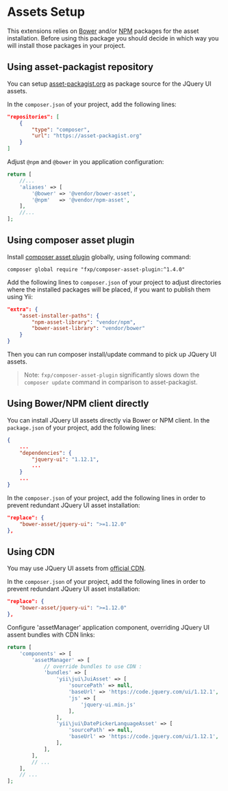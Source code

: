 Assets Setup
============

This extensions relies on [Bower](https://bower.io/) and/or [NPM](https://www.npmjs.org/) packages for the asset installation.
Before using this package you should decide in which way you will install those packages in your project.


## Using asset-packagist repository

You can setup [asset-packagist.org](https://asset-packagist.org) as package source for the JQuery UI assets.

In the `composer.json` of your project, add the following lines:

```json
"repositories": [
    {
        "type": "composer",
        "url": "https://asset-packagist.org"
    }
]
```

Adjust `@npm` and `@bower` in you application configuration:

```php
return [
    //...
    'aliases' => [
        '@bower' => '@vendor/bower-asset',
        '@npm'   => '@vendor/npm-asset',
    ],
    //...
];
```


## Using composer asset plugin

Install [composer asset plugin](https://github.com/francoispluchino/composer-asset-plugin/) globally, using following command:

```
composer global require "fxp/composer-asset-plugin:^1.4.0"
```

Add the following lines to `composer.json` of your project to adjust directories where the installed packages
will be placed, if you want to publish them using Yii:

```json
"extra": {
    "asset-installer-paths": {
        "npm-asset-library": "vendor/npm",
        "bower-asset-library": "vendor/bower"
    }
}
```

Then you can run composer install/update command to pick up JQuery UI assets.

> Note: `fxp/composer-asset-plugin` significantly slows down the `composer update` command in comparison
  to asset-packagist.


## Using Bower/NPM client directly

You can install JQuery UI assets directly via Bower or NPM client.
In the `package.json` of your project, add the following lines:

```json
{
    ...
    "dependencies": {
        "jquery-ui": "1.12.1",
        ...
    }
    ...
}
```

In the `composer.json` of your project, add the following lines in order to prevent redundant JQuery UI asset installation:

```json
"replace": {
    "bower-asset/jquery-ui": ">=1.12.0"
},
```


## Using CDN

You may use JQuery UI assets from [official CDN](https://code.jquery.com/ui/).

In the `composer.json` of your project, add the following lines in order to prevent redundant JQuery UI asset installation:

```json
"replace": {
    "bower-asset/jquery-ui": ">=1.12.0"
},
```

Configure 'assetManager' application component, overriding JQuery UI assent bundles with CDN links:

```php
return [
    'components' => [
        'assetManager' => [
            // override bundles to use CDN :
            'bundles' => [
                'yii\jui\JuiAsset' => [
                    'sourcePath' => null,
                    'baseUrl' => 'https://code.jquery.com/ui/1.12.1',
                    'js' => [
                        'jquery-ui.min.js'
                    ],
                ],
                'yii\jui\DatePickerLanguageAsset' => [
                    'sourcePath' => null,
                    'baseUrl' => 'https://code.jquery.com/ui/1.12.1',
                ],
            ],
        ],
        // ...
    ],
    // ...
];
```
